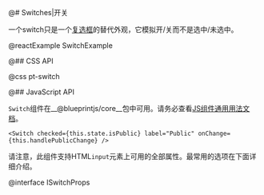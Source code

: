 @# Switches|开关

一个switch只是一个[复选框](#core/components/forms/checkbox)的替代外观，它模拟开/关而不是选中/未选中。

@reactExample SwitchExample

@## CSS API

@css pt-switch

@## JavaScript API

`Switch`组件在__@blueprintjs/core__包中可用。请务必查看[JS组件通用用法文档](#blueprint.usage)。

```tsx
<Switch checked={this.state.isPublic} label="Public" onChange={this.handlePublicChange} />
```

请注意，此组件支持HTML`input`元素上可用的全部属性。最常用的选项在下面详细介绍。

@interface ISwitchProps
